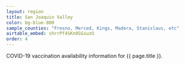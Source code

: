```yaml
---
layout: region
title: San Joaquin Valley
color: bg-blue-800
sample_counties: "Fresno, Merced, Kings, Madera, Stanislaus, etc"
airtable_embed: shrrPf4SKn0SGsuzU
order: 4
---
```


COVID-19 vaccination availability information for {{ page.title }}.